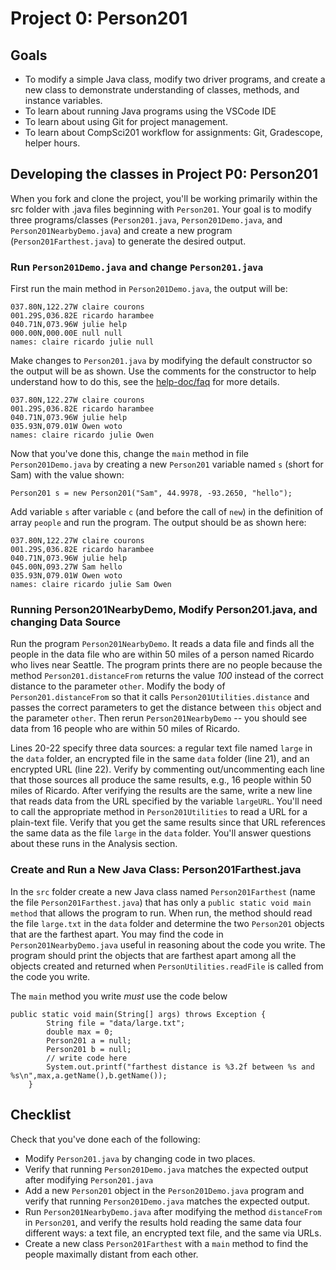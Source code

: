 # Project 0: Person201

## Goals

* To modify a simple Java class, modify two driver programs, and create a new class to demonstrate understanding of classes, methods, and instance variables.
* To learn about running Java programs using the VSCode IDE
* To learn about using Git for project management.
* To learn about CompSci201 workflow for assignments: Git, Gradescope, helper hours.


## Developing the classes in Project P0: Person201

When you fork and clone the project, you'll be working primarily within the src folder with .java files beginning with `Person201`. Your goal is to modify three programs/classes (`Person201.java`, `Person201Demo.java`, and `Person201NearbyDemo.java`) and create a new program (`Person201Farthest.java`) to generate the desired output. 


### Run `Person201Demo.java` and change `Person201.java`

First run the main method in `Person201Demo.java`, the output will be:

```
037.80N,122.27W claire courons
001.29S,036.82E ricardo harambee
040.71N,073.96W julie help
000.00N,000.00E null null
names: claire ricardo julie null 
```

Make changes to `Person201.java` by modifying the default constructor so the output will be as shown. Use the comments for the constructor 
to help understand how to do this, see the [help-doc/faq](docs/details.md) for more details.

```
037.80N,122.27W claire courons
001.29S,036.82E ricardo harambee
040.71N,073.96W julie help
035.93N,079.01W Owen woto
names: claire ricardo julie Owen
```

Now that you've done this, change the `main` method in file `Person201Demo.java` by creating a new `Person201` variable named `s` (short for Sam) with the value shown:

`Person201 s = new Person201("Sam", 44.9978, -93.2650, "hello");`

Add variable `s` after variable `c` (and before the call of `new`) in the definition of array `people` and run the program. The
output should be as shown here:

```
037.80N,122.27W claire courons
001.29S,036.82E ricardo harambee
040.71N,073.96W julie help
045.00N,093.27W Sam hello
035.93N,079.01W Owen woto
names: claire ricardo julie Sam Owen 
```

### Running Person201NearbyDemo, Modify Person201.java, and changing Data Source

Run the program `Person201NearbyDemo`. It reads a data file and finds all the people in the data file who are within 50 miles of a person named Ricardo who lives near Seattle. The program prints there are no people because the method `Person201.distanceFrom` returns the value _100_ instead of the correct distance to the parameter `other`. Modify the body of `Person201.distanceFrom` so that it calls
`Person201Utilities.distance` and passes the correct parameters to get the distance between `this` object and the parameter `other`. Then rerun
`Person201NearbyDemo` -- you should see data from 16 people who are within 50 miles of Ricardo.

Lines 20-22 specify three data sources: a regular text file named `large` in the `data` folder, an encrypted file in the same `data` folder (line 21), and an encrypted URL (line 22). Verify by commenting out/uncommenting each line that those sources all produce the same results, e.g., 16 people within 50 miles of Ricardo. After verifying the results are the same, write a new line that reads data from the URL specified by the
variable `largeURL`. You'll need to call the appropriate method in `Person201Utilities` to read a URL for a plain-text file. Verify that you get the same results since that URL references the same data as the file `large` in the `data` folder. You'll answer questions about these
runs in the Analysis section. 


### Create and Run a New Java Class: **Person201Farthest.java**

In the `src` folder create a new Java class named `Person201Farthest` (name the file `Person201Farthest.java`) that has only a `public static void main method` that allows the program to run. When run, the method should read the file `large.txt` in the `data` folder and determine the two `Person201` objects that are the farthest apart. You may find the code in `Person201NearbyDemo.java` useful in reasoning about the code you write. The program should print the objects that are farthest apart among all the objects created and returned when `PersonUtilities.readFile` is called from the code you write.

The `main` method you write *must* use the code below 
```
public static void main(String[] args) throws Exception {
        String file = "data/large.txt";
        double max = 0;
        Person201 a = null;
        Person201 b = null;
        // write code here 
        System.out.printf("farthest distance is %3.2f between %s and %s\n",max,a.getName(),b.getName());
    }
```


## Checklist

Check that you've done each of the following:

- Modify `Person201.java` by changing code in two places.
- Verify that running `Person201Demo.java` matches the expected output after modifying `Person201.java`
- Add a new `Person201` object in the `Person201Demo.java` program and verify that running `Person201Demo.java` matches the expected output.
- Run `Person201NearbyDemo.java` after modifying the method `distanceFrom` in  `Person201`, and verify the results hold reading the same data 
four different ways: a text file, an encrypted text file, and the same via URLs.
- Create a new class `Person201Farthest` with a `main` method to find the people maximally distant from each other.

